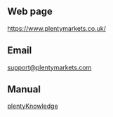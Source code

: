 ## Web page

<a href="https://www.plentymarkets.co.uk/" target="_blank">https://www.plentymarkets.co.uk/</a>

## Email

<a href="mailto:support@plentymarkets.com">support@plentymarkets.com</a>

## Manual

<a href="https://knowledge.plentymarkets.com/en-gb/manual/main/markets/otto-market.html" target="_blank">plentyKnowledge</a>
